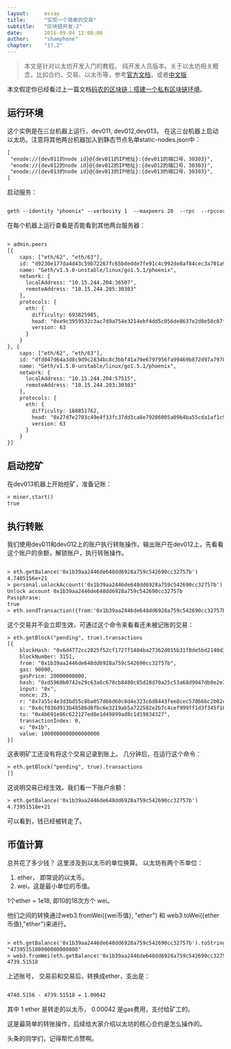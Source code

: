 ```yaml
---
layout: 	essay
title: 		"实现一个简单的交易"
subtitle: 	"区块链开发-2"
date: 		2016-09-04 12:00:00
author: 	"shamphone"
chapter:	"17.2"
---
```


> 本文是针对以太坊开发入门的教程。 纯开发人员版本。关于以太坊相关概念，比如合约、交易、以太币等，参考[官方文档](https://github.com/ethereum/go-ethereum/wiki/Contracts-and-Transactions)，或者[中文版](http://wangxiaoming.com/blog/archives/)

本文假定你已经看过上一篇文档[码农的区块链：搭建一个私有区块链环境](/essay/2016/09/02/ethereum-1/)。

## 运行环境

这个实例是在三台机器上运行，dev011, dev012,dev013。
在这三台机器上启动以太坊。注意将其他两台机器加入到静态节点名单static-nodes.json中：

```hbs
[
 "enode://{dev011的node id}@{dev011的IP地址}:{dev011的端口号，30303}",
 "enode://{dev012的node id}@{dev012的IP地址}:{dev012的端口号，30303}",
 "enode://{dev013的node id}@{dev013的IP地址}:{dev013的端口号，30303}",
]

```

启动服务：

```hbs

geth --identity "phoenix" --verbosity 1  --maxpeers 20  --rpc  --rpccorsdomain "*" --datadir "/root/chain" --port "30303"  --rpcapi "db,eth,net,web3" --networkid "98888" console

```

在每个机器上运行查看是否能看到其他两台服务器：

```hbs

> admin.peers
[{
    caps: ["eth/62", "eth/63"],
    id: "d9230e177da4d43c59b72267fc65bdedde7fe91c4c992de8af84cec3a701a90f51c8aa49f43b2afc6a08dc3e73c13061cb685f7a69a52c807d781d0605aef247",
    name: "Geth/v1.5.0-unstable/linux/go1.5.1/phoenix",
    network: {
      localAddress: "10.15.244.204:36507",
      remoteAddress: "10.15.244.205:30303"
    },
    protocols: {
      eth: {
        difficulty: 693825985,
        head: "0xe9c3959532c3ac7d9a754e3214ebf4dd5c056de8637e2d0e50c07fcc9b2d6971",
        version: 63
      }
    }
}, {
    caps: ["eth/62", "eth/63"],
    id: "dfd047d64a3d8c9d9c2834bc8c3bbf41a79e6797956fa99469b872d97a7978e4e7a6d9605ec6e77164515f6f09d979999ca3ef91eebcd2a6c91ebdfe167de094",
    name: "Geth/v1.5.0-unstable/linux/go1.5.1/phoenix",
    network: {
      localAddress: "10.15.244.204:57515",
      remoteAddress: "10.15.244.203:30303"
    },
    protocols: {
      eth: {
        difficulty: 188851762,
        head: "0x27d7e2703c49e4f33fc37dd3ca8e79286005a09b4ba55cda1af1c9f8c9715c98",
        version: 63
      }
    }
}]

```


## 启动挖矿

在dev013机器上开始挖矿，准备记账：

```hbs
> miner.start()
true
```

## 执行转账

我们使用dev011和dev012上的账户执行转账操作。输出账户在dev012上，先看看这个账户的余额，解锁账户，执行转账操作。

```hbs

> eth.getBalance('0x1b39aa2446de648dd6928a759c542690cc32757b')
4.7405156e+21
> personal.unlockAccount('0x1b39aa2446de648dd6928a759c542690cc32757b')
Unlock account 0x1b39aa2446de648dd6928a759c542690cc32757b
Passphrase: 
true
> eth.sendTransaction({from:'0x1b39aa2446de648dd6928a759c542690cc32757b', to:'0x4b691e86c622127ed8e1d49899ad8c1d19834327',value:web3.toWei(1,"ether")})

```

这个交易并不会立即生效，可通过这个命令来看看还未被记账的交易：

```hbs
> eth.getBlock("pending", true).transactions
[{
    blockHash: "0x6d4772cc2025f52cf1727f1404ba27362d015b31f8de5bd2140d3c7a0d9890a0",
    blockNumber: 3151,
    from: "0x1b39aa2446de648dd6928a759c542690cc32757b",
    gas: 90000,
    gasPrice: 20000000000,
    hash: "0xd5960b0742e29c63a6c678cb8480c85d28d70a25c53a68d9047db0e2e7f59180",
    input: "0x",
    nonce: 25,
    r: "0x7a55c4e3d3bd55c8ba057d66d60c8d4e323c6d8443fee8cec57066bc2b02cb95",
    s: "0x4cf036d913b48586d8fbc6e3219ab5a722582e2b7c4cef999ff1d3f345f16ae9",
    to: "0x4b691e86c622127ed8e1d49899ad8c1d19834327",
    transactionIndex: 0,
    v: "0x1b",
    value: 1000000000000000000
}]

```

这表明矿工还没有将这个交易记录到账上。 几分钟后，在运行这个命令：

```hbs
> eth.getBlock("pending", true).transactions
[]

```

这说明交易已经生效。我们看一下账户余额：

```hbs
> eth.getBalance('0x1b39aa2446de648dd6928a759c542690cc32757b')
4.73951518e+21

```

可以看到，钱已经被转走了。

## 币值计算

总共花了多少钱？ 这里涉及到以太币的单位换算。 以太坊有两个币单位：

1. ether， 即常说的以太币。
2. wei，这是最小单位的币值。 

1个ether = 1e18, 即10的18次方个 wei。

他们之间的转换通过web3.fromWei({wei币值}, "ether") 和 web3.toWei({ether币值},"ether")来进行。 

```hbs

> eth.getBalance('0x1b39aa2446de648dd6928a759c542690cc32757b').toString(10)
"4739515180000000000000"
> web3.fromWei(eth.getBalance('0x1b39aa2446de648dd6928a759c542690cc32757b'), "ether")
4739.51518

```

上述账号， 交易前和交易后，转换成ether，支出是：

```hbs

4740.5156 - 4739.51518 = 1.00042

```

其中 1 ether 是转走的以太币， 0.00042 是gas费用，支付给矿工的。 

这是最简单的转账操作，后续给大家介绍以太坊的核心合约是怎么操作的。 

头条的同学们，记得帮忙点赞啊。 